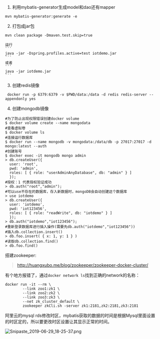 1. 利用mybatis-generator生成model和dao还有mapper
```
mvn mybatis-generator:generate -e
```
2. 打包成jar包
```
mvn clean package -Dmaven.test.skip=true
```
    运行
    ```
    java -jar -Dspring.profiles.active=test iotdemo.jar
    ```
    或者
    ```
    java -jar iotdemo.jar
    ```
3. 创建redis镜像
```
 docker run -p 6379:6379 -v $PWD/data:/data -d redis redis-server --appendonly yes
```
4. 创建mongodb镜像
```shell
#为了防止出现权限错误创建docker volume
$ docker volume create --name mongodata
#查看虚拟卷
$ docker volume ls
#连接运行数据库
$ docker run --name mongodb -v mongodata:/data/db -p 27017:27017 -d mongo:latest --auth
#创建账号
$ docker exec -it mongodb mongo admin
> db.createUser({ 
  user: 'root', 
  pwd: 'admin', 
  roles: [ { role: "userAdminAnyDatabase", db: "admin" } ] 
  });
#授权：1 代表授权验证成功
> db.auth("root","admin");
#可以use不存在的数据库，存入新数据时，mongoDB会自动创建这个数据库
> use iotdemo
> db.createUser({ 
  user: 'iotdemo', 
  pwd: 'iot123456', 
  roles: [ { role: "readWrite", db: "iotdemo" } ] 
  });
> db.auth("iotdemo","iot123456");
#重新登录数据库进行插入操作(需要先db.auth("iotdemo","iot123456"))
#插入db.collection.insert()
> db.foo.insert( { x: 1, y: 1 } )
#读取db.collection.find()
> db.foo.find()
```
搭建zookeeper:

> http://huangxubo.me/blog/zookeeper/zookeeper-docker-cluster/

有个地方报错了，通过`docker network ls`找到正确的network的名称：
```shell
docker run -it --rm \
        --link zoo1:zk1 \
        --link zoo2:zk2 \
        --link zoo3:zk3 \
        --net zk_cluster_default \
        zookeeper zkCli.sh -server zk1:2181,zk2:2181,zk3:2181
```

阿里云的mysql rds修改时区，mybatis获取的数据的时间是根据Mysql里面设置的时区定的，所以要更改时区设置让其显示正常的时间。

![Snipaste_2019-06-29_18-25-37.png](https://i.loli.net/2019/06/29/5d173cab3adb480177.png)

